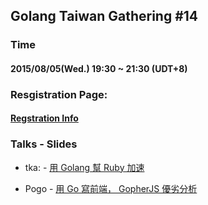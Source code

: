 ## Golang Taiwan Gathering #14

### Time

#### 2015/08/05(Wed.) 19:30 ~ 21:30  (UDT+8)

### Resgistration Page:

#### [Regstration Info](http://golang.kktix.cc/events/gtg14)

### Talks - Slides

* tka: - [用 Golang 幫 Ruby 加速](https://docs.google.com/presentation/d/1SPT4G-b-NcETrHU9OQMdJRe5ccUj1gsMLCzJGmxvsOA/edit#slide=id.g66c386c1d_0_312)

* Pogo - [用 Go 寫前端， GopherJS 優劣分析](http://www.slideshare.net/poga/fullstack-go-with-gopherjs)
